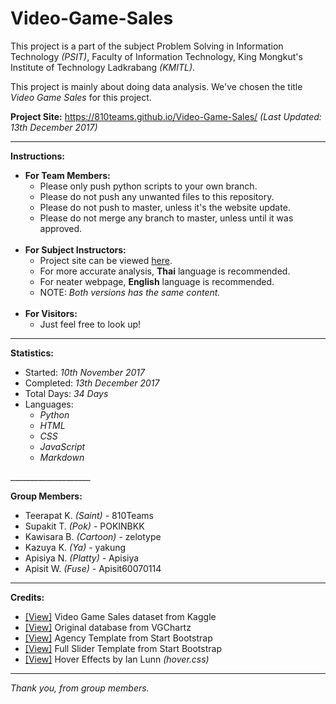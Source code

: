 # Video-Game-Sales
This project is a part of the subject Problem Solving in Information Technology <i>(PSIT)</i>, Faculty of Information Technology, King Mongkut's Institute of Technology Ladkrabang <i>(KMITL)</i>.

This project is mainly about doing data analysis. We've chosen the title <i>Video Game Sales</i> for this project.

<b>Project Site:</b> https://810teams.github.io/Video-Game-Sales/ <i>(Last Updated: 13th December 2017)</i>

____________________

<b>Instructions:</b>
<ul>
  <li>
    <b>For Team Members:</b>
    <ul>
      <li>Please only push python scripts to your own branch.</li>
      <li>Please do not push any unwanted files to this repository.</li>
      <li>Please do not push to master, unless it's the website update.</li>
      <li>Please do not merge any branch to master, unless until it was approved.</li>
    </ul>
  </li>
  <br>
  <li>
    <b>For Subject Instructors:</b>
    <ul>
      <li>Project site can be viewed <a href="https://810teams.github.io/Video-Game-Sales/" target="_blank">here</a>.</li>
      <li>For more accurate analysis, <b>Thai</b> language is recommended.</li>
      <li>For neater webpage, <b>English</b> language is recommended.</li>
      <li>NOTE: <i>Both versions has the same content.</i></li>
    </ul>
  </li>
  <br>
  <li>
    <b>For Visitors:</b>
    <ul>
      <li>Just feel free to look up!</li>
    </ul>
  </li>
</ul>

___________________

<b>Statistics:</b>
<ul>
  <li>Started: <i>10th November 2017</i></li>
  <li>Completed: <i>13th December 2017</i></li>
  <li>Total Days: <i>34 Days</i></li>
  <li>
    Languages:
    <ul><i>
      <li>Python</li>
      <li>HTML</li>
      <li>CSS</li>
      <li>JavaScript</li>
      <li>Markdown</li>
    </i></ul>
  </li>
</ul>
____________________

<b>Group Members:</b>
  <ul>
    <li>Teerapat K. <i>(Saint)</i> - 810Teams</li>
    <li>Supakit T. <i>(Pok)</i> - POKINBKK</li>
    <li>Kawisara B. <i>(Cartoon)</i> - zelotype</li>
    <li>Kazuya K. <i>(Ya)</i> - yakung</li>
    <li>Apisiya N. <i>(Platty)</i> - Apisiya</li>
    <li>Apisit W. <i>(Fuse)</i> - Apisit60070114</li>
  </ul>

____________________

<b>Credits:</b>
  <ul>
    <li><a target="_blank" href="https://www.kaggle.com/gregorut/videogamesales">[View]</a> Video Game Sales dataset from Kaggle</li>
    <li><a target="_blank" href="http://www.vgchartz.com">[View]</a> Original database from VGChartz</li>
    <li><a target="_blank" href="https://startbootstrap.com/template-overviews/agency/">[View]</a> Agency Template from Start Bootstrap</li>
    <li><a target="_blank" href="https://startbootstrap.com/template-overviews/full-slider/">[View]</a> Full Slider Template from Start Bootstrap</li>
    <li><a target="_blank" href="http://ianlunn.github.io/Hover/">[View]</a> Hover Effects by Ian Lunn <i>(hover.css)</i></li>
  </ul>

____________________

<i>Thank you, from group members.</i>

